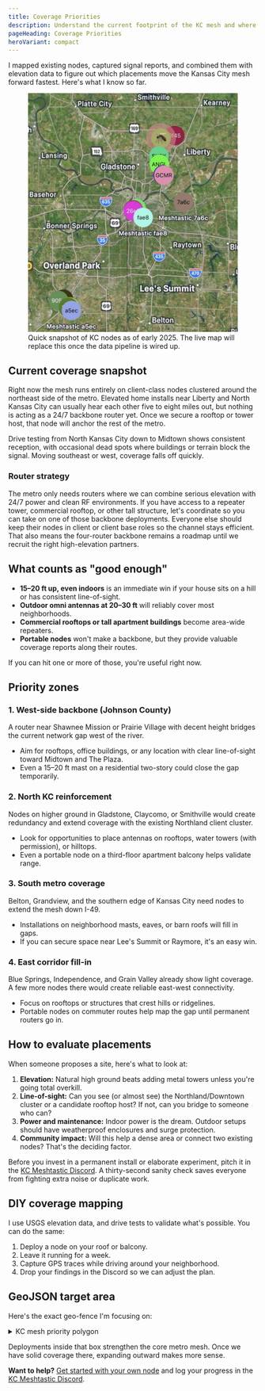 ```yaml
---
title: Coverage Priorities
description: Understand the current footprint of the KC mesh and where additional routers will make the biggest impact.
pageHeading: Coverage Priorities
heroVariant: compact
---
```


I mapped existing nodes, captured signal reports, and combined them with elevation data to figure out which placements move the Kansas City mesh forward fastest. Here's what I know so far.

<figure class="mb-4">
  <img
    src="/src/assets/latest-node-map.jpeg"
    alt="Current Kansas City mesh coverage map"
    class="img-fluid rounded shadow-sm"
    loading="lazy"
    decoding="async"
  />
  <figcaption class="small text-muted mt-2">
    Quick snapshot of KC nodes as of early 2025. The live map will replace this once the data pipeline is wired up.
  </figcaption>
</figure>

## Current coverage snapshot

Right now the mesh runs entirely on client-class nodes clustered around the northeast side of the metro. Elevated home installs near Liberty and North Kansas City can usually hear each other five to eight miles out, but nothing is acting as a 24/7 backbone router yet. Once we secure a rooftop or tower host, that node will anchor the rest of the metro.

Drive testing from North Kansas City down to Midtown shows consistent reception, with occasional dead spots where buildings or terrain block the signal. Moving southeast or west, coverage falls off quickly.

### Router strategy

The metro only needs routers where we can combine serious elevation with 24/7 power and clean RF environments. If you have access to a repeater tower, commercial rooftop, or other tall structure, let's coordinate so you can take on one of those backbone deployments. Everyone else should keep their nodes in client or client base roles so the channel stays efficient. That also means the four-router backbone remains a roadmap until we recruit the right high-elevation partners.

## What counts as "good enough"

- **15–20 ft up, even indoors** is an immediate win if your house sits on a hill or has consistent line-of-sight.
- **Outdoor omni antennas at 20–30 ft** will reliably cover most neighborhoods.
- **Commercial rooftops or tall apartment buildings** become area-wide repeaters.
- **Portable nodes** won't make a backbone, but they provide valuable coverage reports along their routes.

If you can hit one or more of those, you're useful right now.

## Priority zones

### 1. West-side backbone (Johnson County)

A router near Shawnee Mission or Prairie Village with decent height bridges the current network gap west of the river.

- Aim for rooftops, office buildings, or any location with clear line-of-sight toward Midtown and The Plaza.
- Even a 15–20 ft mast on a residential two-story could close the gap temporarily.

### 2. North KC reinforcement

Nodes on higher ground in Gladstone, Claycomo, or Smithville would create redundancy and extend coverage with the existing Northland client cluster.

- Look for opportunities to place antennas on rooftops, water towers (with permission), or hilltops.
- Even a portable node on a third-floor apartment balcony helps validate range.

### 3. South metro coverage

Belton, Grandview, and the southern edge of Kansas City need nodes to extend the mesh down I-49.

- Installations on neighborhood masts, eaves, or barn roofs will fill in gaps.
- If you can secure space near Lee's Summit or Raymore, it's an easy win.

### 4. East corridor fill-in

Blue Springs, Independence, and Grain Valley already show light coverage. A few more nodes there would create reliable east-west connectivity.

- Focus on rooftops or structures that crest hills or ridgelines.
- Portable nodes on commuter routes help map the gap until permanent routers go in.

## How to evaluate placements

When someone proposes a site, here's what to look at:

1. **Elevation:** Natural high ground beats adding metal towers unless you're going total overkill.
2. **Line-of-sight:** Can you see (or almost see) the Northland/Downtown cluster or a candidate rooftop host? If not, can you bridge to someone who can?
3. **Power and maintenance:** Indoor power is the dream. Outdoor setups should have weatherproof enclosures and surge protection.
4. **Community impact:** Will this help a dense area or connect two existing nodes? That's the deciding factor.

Before you invest in a permanent install or elaborate experiment, pitch it in the
[KC Meshtastic Discord](https://discord.gg/eP5VSPKU). A thirty-second sanity
check saves everyone from fighting extra noise or duplicate work.

## DIY coverage mapping

I use USGS elevation data, and drive tests to validate what's possible. You can do the same:

1. Deploy a node on your roof or balcony.
2. Leave it running for a week.
3. Capture GPS traces while driving around your neighborhood.
4. Drop your findings in the Discord so we can adjust the plan.

## GeoJSON target area

Here's the exact geo-fence I'm focusing on:

<details>
<summary>KC mesh priority polygon</summary>

```json
{
  "type": "FeatureCollection",
  "features": [{
    "type": "Feature",
    "properties": {
      "name": "KC Metro Mesh Target Area",
      "stroke": "#E31837",
      "stroke-width": 3,
      "fill": "#E31837",
      "fill-opacity": 0.2
    },
    "geometry": {
      "type": "Polygon",
      "coordinates": [[
        [-95.148729, 39.561616],
        [-93.948472, 39.561616],
        [-93.948472, 38.649439],
        [-95.148729, 38.649439],
        [-95.148729, 39.561616]
      ]]
    }
  }]
}
```
</details>

Deployments inside that box strengthen the core metro mesh. Once we have solid coverage there, expanding outward makes more sense.

**Want to help?** [Get started with your own node](/get-started/join) and log your progress in the
[KC Meshtastic Discord](https://discord.gg/eP5VSPKU).
